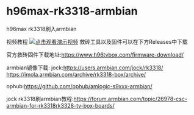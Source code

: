 # h96max-rk3318-armbian
h96max rk3318刷入armbian

视频教程
[![点击观看演示视频](https://i0.hdslb.com/bfs/archive/5d87015cb2ff47dc5ab5b4be3d019511d3a2c5f6.jpg)](https://www.bilibili.com/video/BV19HaxeiEDz/?share_source=copy_web&vd_source=9ac5c9486c0ff011dce5c5da8a630965)
救砖工具以及固件可以在下方Releases中下载

官方救砖固件下载地址:https://www.h96tvbox.com/firmware-download/


armbian镜像下载:
jock:https://users.armbian.com/jock/rk3318/
https://imola.armbian.com/archive/rk3318-box/archive/

ophub:https://github.com/ophub/amlogic-s9xxx-armbian/



jock rk3318刷armbian教程:https://forum.armbian.com/topic/26978-csc-armbian-for-rk3318rk3328-tv-box-boards/
